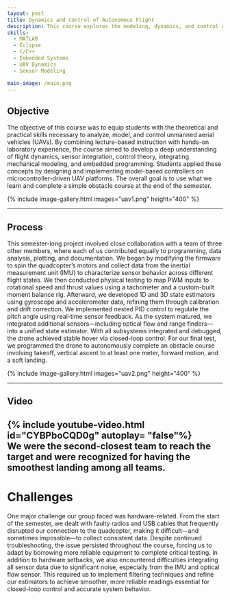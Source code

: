 ```yaml
---
layout: post
title: Dynamics and Control of Autonomous Flight
description: This course explores the modeling, dynamics, and control of unmanned aerial vehicles (UAVs), with a focus on quadcopters. Through a combination of lectures and hands-on labs, students analyze aerodynamic forces, develop kinematic and dynamic models in 3D, and apply control strategies to stabilize and maneuver UAVs. A major component involves programming a microcontroller to execute a model-based controller on a flying platform.
skills: 
  - MATLAB
  - Eclipse
  - C/C++
  - Embedded Systems
  - UAV Dynamics
  - Sensor Modeling

main-image: /main.png
---
```


## Objective
The objective of this course was to equip students with the theoretical and practical skills necessary to analyze, model, and control unmanned aerial vehicles (UAVs). By combining lecture-based instruction with hands-on laboratory experience, the course aimed to develop a deep understanding of flight dynamics, sensor integration, control theory, integrating mechanical modeling, and embedded programming. Students applied these concepts by designing and implementing model-based controllers on microcontroller-driven UAV platforms. The overall goal is to use what we learn and complete a simple obstacle course at the end of the semester. 

{% include image-gallery.html images="uav1.png" height="400" %} 

---

## Process
This semester-long project involved close collaboration with a team of three other members, where each of us contributed equally to programming, data analysis, plotting, and documentation. We began by modifying the firmware to spin the quadcopter’s motors and collect data from the inertial measurement unit (IMU) to characterize sensor behavior across different flight states. We then conducted physical testing to map PWM inputs to rotational speed and thrust values using a tachometer and a custom-built moment balance rig. Afterward, we developed 1D and 3D state estimators using gyroscope and accelerometer data, refining them through calibration and drift correction. We implemented nested PID control to regulate the pitch angle using real-time sensor feedback. As the system matured, we integrated additional sensors—including optical flow and range finders—into a unified state estimator. With all subsystems integrated and debugged, the drone achieved stable hover via closed-loop control. For our final test, we programmed the drone to autonomously complete an obstacle course involving takeoff, vertical ascent to at least one meter, forward motion, and a soft landing.

{% include image-gallery.html images="uav2.png" height="400" %}

---
## Video
{% include youtube-video.html id="CYBPboCQD0g" autoplay= "false"%}
<br>
We were the second-closest team to reach the target and were recognized for having the smoothest landing among all teams.
---

# Challenges
One major challenge our group faced was hardware-related. From the start of the semester, we dealt with faulty radios and USB cables that frequently disrupted our connection to the quadcopter, making it difficult—and sometimes impossible—to collect consistent data. Despite continued troubleshooting, the issue persisted throughout the course, forcing us to adapt by borrowing more reliable equipment to complete critical testing. In addition to hardware setbacks, we also encountered difficulties integrating all sensor data due to significant noise, especially from the IMU and optical flow sensor. This required us to implement filtering techniques and refine our estimators to achieve smoother, more reliable readings essential for closed-loop control and accurate system behavior.

